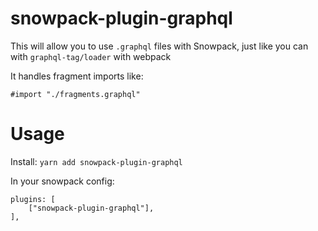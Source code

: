 # snowpack-plugin-graphql

This will allow you to use `.graphql` files with Snowpack, just like you can with `graphql-tag/loader` with webpack

It handles fragment imports like:

```
#import "./fragments.graphql"
```

# Usage

Install:
`yarn add snowpack-plugin-graphql`

In your snowpack config:

```
plugins: [
    ["snowpack-plugin-graphql"],
],
```
